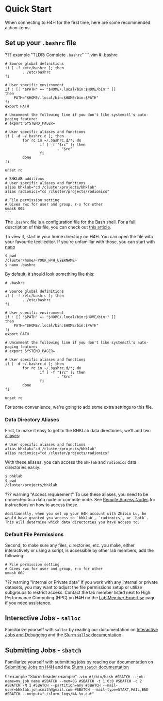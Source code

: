 # Quick Start

When connecting to H4H for the first time, here are some recommended action items:

## Set up your `.bashrc` file

??? example "TLDR: Complete `.bashrc`"
    ```.vim
    # .bashrc

    # Source global definitions
    if [ -f /etc/bashrc ]; then
            . /etc/bashrc
    fi

    # User specific environment
    if ! [[ "$PATH" =~ "$HOME/.local/bin:$HOME/bin:" ]]
    then
        PATH="$HOME/.local/bin:$HOME/bin:$PATH"
    fi
    export PATH

    # Uncomment the following line if you don't like systemctl's auto-paging feature:
    # export SYSTEMD_PAGER=

    # User specific aliases and functions
    if [ -d ~/.bashrc.d ]; then
            for rc in ~/.bashrc.d/*; do
                    if [ -f "$rc" ]; then
                            . "$rc"
                    fi
            done
    fi

    unset rc

    # BHKLAB additions
    # User specific aliases and functions
    alias bhklab="cd /cluster/projects/bhklab"
    alias radiomics="cd /cluster/projects/radiomics"

    # File permission setting
    # Gives rwx for user and group, r-x for other
    umask 002
    ```

The `.bashrc` file is a configuration file for the Bash shell. For a full description of this file, you can check out [this article](https://phoenixnap.com/kb/bashrc#:~:text=bashrc%20file%20is%20a%20configuration,%2C%20shortcuts%2C%20and%20visual%20tweaks.).

To view it, start in your home directory on H4H. You can open the file with your favourite text-editor. If you're unfamiliar with those, you can start with [nano](https://linuxize.com/post/how-to-use-nano-text-editor/)

```bash
$ pwd
/cluster/home/<YOUR_H4H_USERNAME>
$ nano .bashrc
```

By default, it should look something like this:

```.vim
# .bashrc

# Source global definitions
if [ -f /etc/bashrc ]; then
        . /etc/bashrc
fi

# User specific environment
if ! [[ "$PATH" =~ "$HOME/.local/bin:$HOME/bin:" ]]
then
    PATH="$HOME/.local/bin:$HOME/bin:$PATH"
fi
export PATH

# Uncomment the following line if you don't like systemctl's auto-paging feature:
# export SYSTEMD_PAGER=

# User specific aliases and functions
if [ -d ~/.bashrc.d ]; then
        for rc in ~/.bashrc.d/*; do
                if [ -f "$rc" ]; then
                        . "$rc"
                fi
        done
fi

unset rc
```

For some convenience, we're going to add some extra settings to this file.

### Data Directory Aliases
First, to make it easy to get to the BHKLab data directories, we'll add two [aliases](https://medium.com/@jogarcia/bash-aliases-32f648e3a924):

```.vim
# User specific aliases and functions
alias bhklab="cd /cluster/projects/bhklab"
alias radiomics="cd /cluster/projects/radiomics"
```

With these aliases, you can access the `bhklab` and `radiomics` data directories easily:

```bash
$ bhklab
$ pwd
/cluster/projects/bhklab
```

??? warning "Access requirement"
    To use these aliases, you need to be connected to a data node or compute node. See [Remote Access Nodes](https://bhklab.github.io/HPC4Health/setup/02_ssh_into_h4h/#remote-access-nodes) for instructions on how to access these.

    Additionally, when you set up your H4H account with Zhibin Lu, he would have granted you access to `bhklab`, `radiomics`, or `both`. This will determine which data directories you have access to.

### Default File Permissions
Second, to make sure any files, directories, etc. you make, either interactively or using a script, is accessible by other lab members, add the following:

```.vim
# File permission setting
# Gives rwx for user and group, r-x for other
umask 002
```

??? warning "Internal or Private data"
    If you work with any internal or private datasets, you may want to adjust the file permissions setup or utilize subgroups to restrict access. Contact the lab member listed next to High Performance Computing (HPC) on H4H on the [Lab Member Expertise](../../../onboarding_offboarding/Onboarding/lab_member_expertise.md) page if you need assistance.


## Interactive Jobs - `salloc`

Familiarize yourself with `salloc` by reading our documentation on [Interactive Jobs and Debugging](https://bhklab.github.io/HPC4Health/slurm/interactive_jobs/) and the [Slurm `salloc` documentation](https://slurm.schedmd.com/salloc.html)


## Submitting Jobs - `sbatch`
Familiarize yourself with submitting jobs by reading our documentation on [Submitting Jobs on H4H](https://bhklab.github.io/HPC4Health/slurm/submitting_jobs/) and the [Slurm `sbatch` documentation](https://slurm.schedmd.com/sbatch.html)

!!! example "Slurm header example"
    ```.vim
    #!/bin/bash
    #SBATCH --job-name=my_job_name
    #SBATCH --mem=8G
    #SBATCH -t 1:0:0
    #SBATCH -c 2
    #SBATCH -N 1
    #SBATCH --partition=any
    #SBATCH --mail-user=bhklab.johnsmith@gmail.com
    #SBATCH --mail-type=START,FAIL,END
    #SBATCH --output="~/slurm_logs/%A-%x.out"
    ```